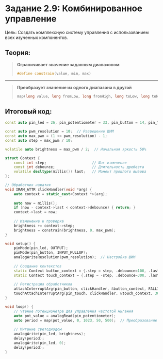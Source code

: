 # Задание 2.9: Комбинированное управление

Цель: Создать комплексную систему управления с использованием всех изученных компонентов.

## Теория:

> **Ограничивает значение заданным диапазоном**
> 
> ```cpp
> #define constrain(value, min, max)
> ```

---

> **Преобразует значение из одного диапазона в другой**
> 
> ```cpp
> map(long value, long fromLow, long fromHigh, long toLow, long toHigh) -> long
> ```

## Итоговый код:

```cpp
const auto pin_led = 26, pin_potentiometer = 33, pin_button = 14, pin_touch = 32;

const auto pwm_resolution = 10;  // Разрешение ШИМ
const auto max_pwm = (1 << pwm_resolution) - 1;
const auto step = max_pwm / 10;

volatile auto brightness = max_pwm / 2;  // Начальная яркость 50%

struct Context {
    const int step;                     // Шаг изменения
    const int debounce;                 // Длительность дребезга
    volatile decltype(millis()) last;   // Момент прошлого вызова
};

// Обработчик нажатия
void IRAM_ATTR clickHandler(void *arg) {
    auto context = static_cast<Context *>(arg);
    
    auto now = millis();
    if (now - context->last < context->debounce) { return; }
    context->last = now;
    
    // Изменение и проверка
    brightness += context->step;
    brightness = constrain(brightness, 0, max_pwm);
}

void setup() {
    pinMode(pin_led, OUTPUT);
    pinMode(pin_button, INPUT_PULLUP);
    analogWriteResolution(pwm_resolution);  // Настройка ШИМ
    
    // Создание контекстов
    static Context button_context = {.step = step, .debounce=100, .last = 0};
    static Context touch_context = {.step = -step, .debounce=300, .last = 0};
    
    // Регистрация обработчиков
    attachInterruptArg(pin_button, clickHandler, &button_context, FALLING);
    touchAttachInterruptArg(pin_touch, clickHandler, &touch_context, 30);
}

void loop() {
    // Чтение потенциометра для управления частотой мигания
    auto pot_value = analogRead(pin_potentiometer);
    auto period = map(pot_value, 0, 1023, 50, 500);  // Преобразование диапазона
    
    // Мигание светодиодом
    analogWrite(pin_led, brightness);
    delay(period);
    analogWrite(pin_led, 0);
    delay(period);
}
```
